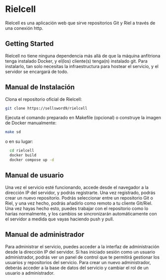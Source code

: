 # Rielcell 
Rielcell es una aplicación web que sirve repositorios Git y Riel a través de una conexión http. 
## Getting Started
Rielcell no tiene ninguna dependencia más allá de que la máquina anfitriona tenga instalado Docker, y el(los) cliente(s) tenga(n) instalado git. Para instalarlo, tan solo necesitas la infraestructura para hostear el servicio, y el servidor se encargará de todo. 
## Manual de Instalación
Clona el repositorio oficial de Rielcell:
```bash 
git clone https://sellsword9/rielcell
```
Ejecuta el comando preparado en Makefile (opcional) o construye la imagen de Docker manualmente:

```bash 
make sd
```

o en su lugar:

```bash
  cd rielcell 
  docker build
  docker compose up -d
```
## Manual de usuario
Una vez el servicio esté funcionando, accede desde el navegador a la dirección IP del servidor, y podrás registrarte.
Una vez registrado, podrás crear un nuevo repositorio. Podrás seleccionar entre un repositorio Git o Riel, y una vez hecho,
podrás añadirlo como remoto a tu cliente Git/Riel.
Una vez hayas hecho esto, puedes trabajar con el repositorio como lo harías normalmente, y los cambios se sincronizarán automáticamente con el servidor a medida que vayas haciendo push y pull.
## Manual de administrador
Para administrar el servicio, puedes acceder a la interfaz de administración desde la dirección IP del servidor. 
Si has iniciado sesión como un usuario administrador, podrás ver un panel de control que te permitirá gestionar los usuarios y repositorios del servicio. Para crear un nuevo administrador, deberás acceder a la base de datos del servicio y cambiar el rol de un usuario a administrador.
